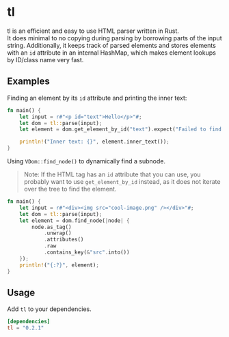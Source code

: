 # tl
tl is an efficient and easy to use HTML parser written in Rust.<br />
It does minimal to no copying during parsing by borrowing parts of the input string.
Additionally, it keeps track of parsed elements and stores elements with an `id` attribute in an internal HashMap, which makes element lookups by ID/class name very fast.

## Examples
Finding an element by its `id` attribute and printing the inner text:
```rust
fn main() {
    let input = r#"<p id="text">Hello</p>"#;
    let dom = tl::parse(input);
    let element = dom.get_element_by_id("text").expect("Failed to find element");

    println!("Inner text: {}", element.inner_text());
}
```
Using `VDom::find_node()` to dynamically find a subnode.
> Note: If the HTML tag has an `id` attribute that you can use,
> you probably want to use `get_element_by_id` instead, as it does not iterate over the tree to find the element.
```rust
fn main() {
    let input = r#"<div><img src="cool-image.png" /></div>"#;
    let dom = tl::parse(input);
    let element = dom.find_node(|node| {
        node.as_tag()
            .unwrap()
            .attributes()
            .raw
            .contains_key(&"src".into())
    });
    println!("{:?}", element);
}
```


## Usage
Add `tl` to your dependencies.
```toml
[dependencies]
tl = "0.2.1"
```

